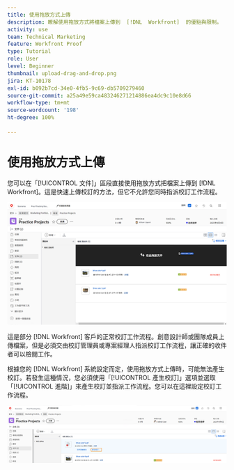 ```yaml
---
title: 使用拖放方式上傳
description: 瞭解使用拖放方式將檔案上傳到  [!DNL  Workfront]  的優點與限制。
activity: use
team: Technical Marketing
feature: Workfront Proof
type: Tutorial
role: User
level: Beginner
thumbnail: upload-drag-and-drop.png
jira: KT-10178
exl-id: b092b7cd-34e0-4fb5-9c69-db5709279460
source-git-commit: a25a49e59ca483246271214886ea4dc9c10e8d66
workflow-type: tm+mt
source-wordcount: '198'
ht-degree: 100%

---
```


# 使用拖放方式上傳

您可以在「[!UICONTROL 文件]」區段直接使用拖放方式把檔案上傳到 [!DNL Workfront]。這是快速上傳校訂的方法，但它不允許您同時指派校訂工作流程。

![影像顯示 [!DNL  Workfront] 專案中的「[!UICONTROL 文件]」區域，其中游標懸停在文件清單上方，並可看見訊息「[!UICONTROL 拖放文件到這裡]」。](assets/drag-and-drop-1.png)

這是部分 [!DNL Workfront] 客戶的正常校訂工作流程。創意設計師或團隊成員上傳檔案，但是必須交由校訂管理員或專案經理人指派校訂工作流程，讓正確的收件者可以檢閱工作。

根據您的 [!DNL Workfront] 系統設定而定，使用拖放方式上傳時，可能無法產生校訂。若發生這種情況，您必須使用「[!UICONTROL 產生校訂]」選項並選取「[!UICONTROL 進階]」來產生校訂並指派工作流程。您可以在這裡設定校訂工作流程。

![影像顯示 [!DNL  Workfront] 專案中的「[!UICONTROL 文件]」區域，其中突顯標示「[!UICONTROL 產生校訂]」](assets/drag-and-drop-2.png)
